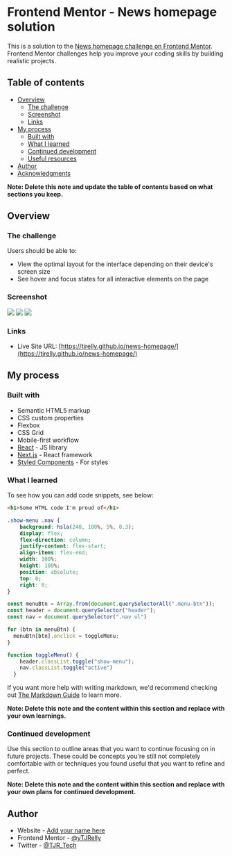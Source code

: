 # Frontend Mentor - News homepage solution

This is a solution to the [News homepage challenge on Frontend Mentor](https://www.frontendmentor.io/challenges/news-homepage-H6SWTa1MFl). Frontend Mentor challenges help you improve your coding skills by building realistic projects. 

## Table of contents

- [Overview](#overview)
  - [The challenge](#the-challenge)
  - [Screenshot](#screenshot)
  - [Links](#links)
- [My process](#my-process)
  - [Built with](#built-with)
  - [What I learned](#what-i-learned)
  - [Continued development](#continued-development)
  - [Useful resources](#useful-resources)
- [Author](#author)
- [Acknowledgments](#acknowledgments)

**Note: Delete this note and update the table of contents based on what sections you keep.**

## Overview

### The challenge

Users should be able to:

- View the optimal layout for the interface depending on their device's screen size
- See hover and focus states for all interactive elements on the page

### Screenshot

![](assets/images/news-desktop.png)
![](assets/images/news-mobile.png) ![](assets/images/news-mobile-2.png)

### Links

- Live Site URL: [https://tjrelly.github.io/news-homepage/](https://tjrelly.github.io/news-homepage/)

## My process

### Built with

- Semantic HTML5 markup
- CSS custom properties
- Flexbox
- CSS Grid
- Mobile-first workflow
- [React](https://reactjs.org/) - JS library
- [Next.js](https://nextjs.org/) - React framework
- [Styled Components](https://styled-components.com/) - For styles

### What I learned

To see how you can add code snippets, see below:

```html
<h1>Some HTML code I'm proud of</h1>
```
```css
.show-menu .nav {
    background: hsla(240, 100%, 5%, 0.3);
    display: flex;
    flex-direction: column;
    justify-content: flex-start;
    align-items: flex-end;
    width: 100%;
    height: 100%;
    position: absolute;
    top: 0;
    right: 0;
}
```
```js
const menuBtn = Array.from(document.querySelectorAll(".menu-btn"));
const header = document.querySelector("header");
const nav = document.querySelector(".nav ul")

for (btn in menuBtn) {
  menuBtn[btn].onclick = toggleMenu;
}

function toggleMenu() {
    header.classList.toggle("show-menu");
    nav.classList.toggle("active")
  }
```

If you want more help with writing markdown, we'd recommend checking out [The Markdown Guide](https://www.markdownguide.org/) to learn more.

**Note: Delete this note and the content within this section and replace with your own learnings.**

### Continued development

Use this section to outline areas that you want to continue focusing on in future projects. These could be concepts you're still not completely comfortable with or techniques you found useful that you want to refine and perfect.

**Note: Delete this note and the content within this section and replace with your own plans for continued development.**

## Author

- Website - [Add your name here](https://www.your-site.com)
- Frontend Mentor - [@yTJRelly](https://www.frontendmentor.io/profile/TJRelly)
- Twitter - [@TJR_Tech](https://www.twitter.com/TJR_Tech)
